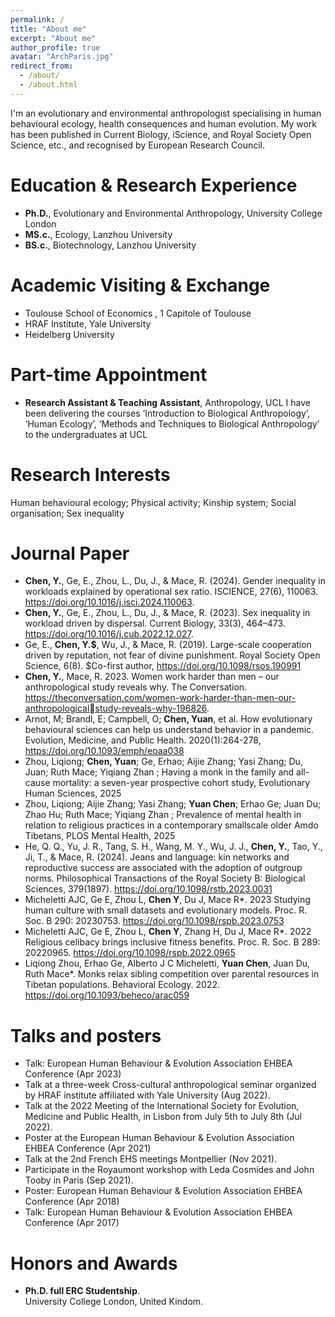 ```yaml
---
permalink: /
title: "About me"
excerpt: "About me"
author_profile: true
avatar: "ArchParis.jpg"
redirect_from: 
  - /about/
  - /about.html
---
```

I'm an evolutionary and environmental anthropologist specialising in human behavioural ecology, health consequences and human evolution. My work has been published in Current Biology, iScience, and Royal Society Open Science, etc., and recognised by European Research Council. 

# Education & Research Experience
* **Ph.D.**, Evolutionary and Environmental Anthropology, University College London
* **MS.c.**, Ecology, Lanzhou University
* **BS.c.**, Biotechnology, Lanzhou University

# Academic Visiting & Exchange
* Toulouse School of Economics , 1 Capitole of Toulouse
* HRAF Institute, Yale University
* Heidelberg University

# Part-time Appointment
* **Research Assistant & Teaching Assistant**, Anthropology, UCL
  I have been delivering the courses ‘Introduction to Biological Anthropology’, ‘Human Ecology’, ‘Methods and Techniques to Biological Anthropology’ to the undergraduates at UCL

# Research Interests
Human behavioural ecology; Physical activity; Kinship system; Social organisation; Sex inequality

# Journal Paper
* **Chen, Y.**, Ge, E., Zhou, L., Du, J., & Mace, R. (2024). Gender inequality in workloads explained by operational sex ratio. ISCIENCE, 27(6), 110063. https://doi.org/10.1016/j.isci.2024.110063.
* **Chen, Y.**, Ge, E., Zhou, L., Du, J., & Mace, R. (2023). Sex inequality in workload driven by dispersal. Current Biology, 33(3), 464–473. https://doi.org/10.1016/j.cub.2022.12.027.
* Ge, E., **Chen, Y.$**, Wu, J., & Mace, R. (2019). Large-scale cooperation driven by reputation, not fear of divine punishment. Royal Society Open Science, 6(8). $Co-first author, https://doi.org/10.1098/rsos.190991
* **Chen, Y.**, Mace, R. 2023. Women work harder than men – our anthropological study reveals why. The Conversation. https://theconversation.com/women-work-harder-than-men-our-anthropologicalstudy-reveals-why-196826.
* Arnot, M; Brandl, E; Campbell, O; **Chen, Yuan**, et al. How evolutionary behavioural sciences can help us understand behavior in a pandemic. Evolution, Medicine, and Public Health. 2020(1):264-278, https://doi.org/10.1093/emph/eoaa038
* Zhou, Liqiong; **Chen, Yuan**; Ge, Erhao; Aijie Zhang; Yasi Zhang; Du, Juan; Ruth Mace;
Yiqiang Zhan ; Having a monk in the family and all-cause mortality: a seven-year prospective
cohort study, Evolutionary Human Sciences, 2025
* Zhou, Liqiong; Aijie Zhang; Yasi Zhang; **Yuan Chen**; Erhao Ge; Juan Du; Zhao Hu; Ruth Mace;
Yiqiang Zhan ; Prevalence of mental health in relation to religious practices in a contemporary
smallscale older Amdo Tibetans, PLOS Mental Health, 2025
* He, Q. Q., Yu, J. R., Tang, S. H., Wang, M. Y., Wu, J. J., **Chen, Y.**, Tao, Y., Ji, T., & Mace, R. (2024). Jeans and language: kin networks and reproductive success are associated with the adoption of outgroup norms. Philosophical Transactions of the Royal Society B: Biological Sciences, 379(1897). https://doi.org/10.1098/rstb.2023.0031
* Micheletti AJC, Ge E, Zhou L, **Chen Y**, Du J, Mace R*. 2023 Studying human culture with small datasets and evolutionary models. Proc. R. Soc. B 290: 20230753. https://doi.org/10.1098/rspb.2023.0753
* Micheletti AJC, Ge E, Zhou L, **Chen Y**, Zhang H, Du J, Mace R*. 2022 Religious celibacy brings inclusive fitness benefits. Proc. R. Soc. B 289: 20220965. https://doi.org/10.1098/rspb.2022.0965
* Liqiong Zhou, Erhao Ge, Alberto J C Micheletti, **Yuan Chen**, Juan Du, Ruth Mace*. Monks relax sibling competition over parental resources in Tibetan populations. Behavioral Ecology. 2022. https://doi.org/10.1093/beheco/arac059



# Talks and posters
* Talk: European Human Behaviour & Evolution Association EHBEA Conference (Apr 2023)
* Talk at a three-week Cross-cultural anthropological seminar organized by HRAF institute affiliated with Yale University (Aug 2022).
* Talk at the 2022 Meeting of the International Society for Evolution, Medicine and Public Health, in Lisbon from July 5th to July 8th (Jul 2022).
* Poster at the European Human Behaviour & Evolution Association EHBEA Conference (Apr 2021)
* Talk at the 2nd French EHS meetings Montpellier (Nov 2021).
* Participate in the Royaumont workshop with Leda Cosmides and John Tooby in Paris (Sep 2021).
* Poster: European Human Behaviour & Evolution Association EHBEA Conference (Apr 2018)
* Talk: European Human Behaviour & Evolution Association EHBEA Conference (Apr 2017)


# Honors and Awards
* **Ph.D. full ERC Studentship**. <br> University College London, United Kindom. 

<!---Activity and Service--->
<!---Experience--->
